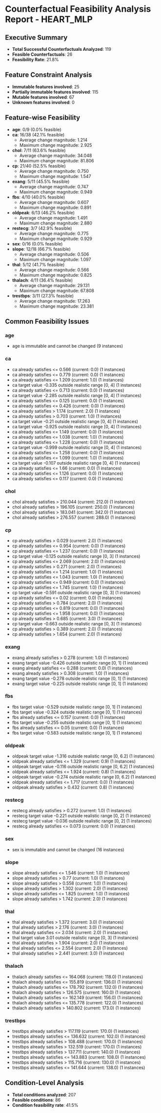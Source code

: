 # Counterfactual Feasibility Analysis Report - HEART_MLP

## Executive Summary
- **Total Successful Counterfactuals Analyzed**: 119
- **Feasible Counterfactuals**: 26
- **Feasibility Rate**: 21.8%

## Feature Constraint Analysis
- **Immutable features involved**: 25
- **Partially immutable features involved**: 115
- **Mutable features involved**: 67
- **Unknown features involved**: 0

## Feature-wise Feasibility
- **age**: 0/9 (0.0% feasible)
- **ca**: 16/38 (42.1% feasible)
  - Average change magnitude: 1.214
  - Maximum change magnitude: 2.925
- **chol**: 7/11 (63.6% feasible)
  - Average change magnitude: 34.048
  - Maximum change magnitude: 81.806
- **cp**: 21/40 (52.5% feasible)
  - Average change magnitude: 0.750
  - Maximum change magnitude: 1.547
- **exang**: 5/11 (45.5% feasible)
  - Average change magnitude: 0.747
  - Maximum change magnitude: 0.949
- **fbs**: 4/10 (40.0% feasible)
  - Average change magnitude: 0.607
  - Maximum change magnitude: 0.891
- **oldpeak**: 6/13 (46.2% feasible)
  - Average change magnitude: 1.491
  - Maximum change magnitude: 2.880
- **restecg**: 3/7 (42.9% feasible)
  - Average change magnitude: 0.775
  - Maximum change magnitude: 0.929
- **sex**: 0/16 (0.0% feasible)
- **slope**: 12/18 (66.7% feasible)
  - Average change magnitude: 0.506
  - Maximum change magnitude: 1.097
- **thal**: 5/12 (41.7% feasible)
  - Average change magnitude: 0.566
  - Maximum change magnitude: 0.825
- **thalach**: 4/11 (36.4% feasible)
  - Average change magnitude: 29.131
  - Maximum change magnitude: 67.808
- **trestbps**: 3/11 (27.3% feasible)
  - Average change magnitude: 17.263
  - Maximum change magnitude: 23.381

## Common Feasibility Issues

### age
- age is immutable and cannot be changed (9 instances)

### ca
- ca already satisfies <= 0.566 (current: 0.0) (1 instances)
- ca already satisfies <= 0.779 (current: 0.0) (1 instances)
- ca already satisfies <= 1.209 (current: 1.0) (1 instances)
- ca target value -0.335 outside realistic range [0, 4] (1 instances)
- ca already satisfies <= 0.713 (current: 0.0) (1 instances)
- ca target value -2.285 outside realistic range [0, 4] (1 instances)
- ca already satisfies <= 0.125 (current: 0.0) (1 instances)
- ca already satisfies <= 0.426 (current: 0.0) (1 instances)
- ca already satisfies > 1.174 (current: 2.0) (1 instances)
- ca already satisfies > 0.703 (current: 1.0) (1 instances)
- ca target value -0.21 outside realistic range [0, 4] (1 instances)
- ca target value -0.925 outside realistic range [0, 4] (1 instances)
- ca already satisfies <= 1.149 (current: 0.0) (1 instances)
- ca already satisfies <= 1.038 (current: 1.0) (1 instances)
- ca already satisfies <= 1.228 (current: 0.0) (1 instances)
- ca target value -0.999 outside realistic range [0, 4] (1 instances)
- ca already satisfies <= 1.258 (current: 0.0) (1 instances)
- ca already satisfies <= 1.099 (current: 1.0) (1 instances)
- ca target value -0.107 outside realistic range [0, 4] (1 instances)
- ca already satisfies <= 1.66 (current: 0.0) (1 instances)
- ca already satisfies <= 1.126 (current: 0.0) (1 instances)
- ca already satisfies <= 0.117 (current: 0.0) (1 instances)

### chol
- chol already satisfies > 210.044 (current: 212.0) (1 instances)
- chol already satisfies > 196.105 (current: 250.0) (1 instances)
- chol already satisfies > 183.041 (current: 342.0) (1 instances)
- chol already satisfies > 276.557 (current: 288.0) (1 instances)

### cp
- cp already satisfies > 0.029 (current: 2.0) (1 instances)
- cp already satisfies <= 0.954 (current: 0.0) (1 instances)
- cp already satisfies <= 1.237 (current: 0.0) (1 instances)
- cp target value -0.125 outside realistic range [0, 3] (1 instances)
- cp already satisfies <= 2.069 (current: 2.0) (1 instances)
- cp already satisfies > 0.271 (current: 2.0) (1 instances)
- cp already satisfies <= 1.214 (current: 1.0) (1 instances)
- cp already satisfies <= 1.043 (current: 1.0) (1 instances)
- cp already satisfies <= 0.949 (current: 0.0) (1 instances)
- cp already satisfies <= 1.745 (current: 1.0) (1 instances)
- cp target value -0.591 outside realistic range [0, 3] (1 instances)
- cp already satisfies <= 0.02 (current: 0.0) (1 instances)
- cp already satisfies > 0.784 (current: 2.0) (1 instances)
- cp already satisfies <= 0.819 (current: 0.0) (1 instances)
- cp already satisfies <= 1.958 (current: 0.0) (1 instances)
- cp already satisfies > 0.685 (current: 3.0) (1 instances)
- cp target value -0.663 outside realistic range [0, 3] (1 instances)
- cp already satisfies > 0.389 (current: 2.0) (1 instances)
- cp already satisfies > 1.654 (current: 2.0) (1 instances)

### exang
- exang already satisfies > 0.278 (current: 1.0) (1 instances)
- exang target value -0.426 outside realistic range [0, 1] (1 instances)
- exang already satisfies <= 0.288 (current: 0.0) (1 instances)
- exang already satisfies > 0.308 (current: 1.0) (1 instances)
- exang target value -0.278 outside realistic range [0, 1] (1 instances)
- exang target value -0.225 outside realistic range [0, 1] (1 instances)

### fbs
- fbs target value -0.529 outside realistic range [0, 1] (1 instances)
- fbs target value -0.324 outside realistic range [0, 1] (1 instances)
- fbs already satisfies <= 0.157 (current: 0.0) (1 instances)
- fbs target value -0.255 outside realistic range [0, 1] (1 instances)
- fbs already satisfies <= 0.05 (current: 0.0) (1 instances)
- fbs target value -0.583 outside realistic range [0, 1] (1 instances)

### oldpeak
- oldpeak target value -1.316 outside realistic range [0, 6.2] (1 instances)
- oldpeak already satisfies <= 1.329 (current: 0.9) (1 instances)
- oldpeak target value -0.116 outside realistic range [0, 6.2] (1 instances)
- oldpeak already satisfies <= 1.924 (current: 0.8) (1 instances)
- oldpeak target value -0.274 outside realistic range [0, 6.2] (1 instances)
- oldpeak already satisfies <= 1.717 (current: 0.0) (1 instances)
- oldpeak already satisfies > 0.432 (current: 0.8) (1 instances)

### restecg
- restecg already satisfies > 0.272 (current: 1.0) (1 instances)
- restecg target value -0.221 outside realistic range [0, 2] (1 instances)
- restecg target value -0.036 outside realistic range [0, 2] (1 instances)
- restecg already satisfies <= 0.073 (current: 0.0) (1 instances)

### sex
- sex is immutable and cannot be changed (16 instances)

### slope
- slope already satisfies <= 1.546 (current: 1.0) (1 instances)
- slope already satisfies > 0.77 (current: 1.0) (1 instances)
- slope already satisfies > 0.558 (current: 1.0) (1 instances)
- slope already satisfies > 1.302 (current: 2.0) (1 instances)
- slope already satisfies <= 1.825 (current: 1.0) (1 instances)
- slope already satisfies > 1.742 (current: 2.0) (1 instances)

### thal
- thal already satisfies > 1.372 (current: 3.0) (1 instances)
- thal already satisfies > 2.176 (current: 3.0) (1 instances)
- thal already satisfies <= 2.034 (current: 2.0) (1 instances)
- thal target value 3.01 outside realistic range [0, 3] (1 instances)
- thal already satisfies > 1.904 (current: 2.0) (1 instances)
- thal already satisfies <= 2.554 (current: 2.0) (1 instances)
- thal already satisfies > 2.441 (current: 3.0) (1 instances)

### thalach
- thalach already satisfies <= 164.068 (current: 118.0) (1 instances)
- thalach already satisfies <= 155.819 (current: 136.0) (1 instances)
- thalach already satisfies <= 178.792 (current: 132.0) (1 instances)
- thalach already satisfies > 126.575 (current: 160.0) (1 instances)
- thalach already satisfies <= 162.149 (current: 156.0) (1 instances)
- thalach already satisfies <= 135.778 (current: 122.0) (1 instances)
- thalach already satisfies > 140.802 (current: 173.0) (1 instances)

### trestbps
- trestbps already satisfies > 117.119 (current: 170.0) (1 instances)
- trestbps already satisfies <= 136.632 (current: 102.0) (1 instances)
- trestbps already satisfies > 108.488 (current: 170.0) (1 instances)
- trestbps already satisfies > 132.519 (current: 170.0) (1 instances)
- trestbps already satisfies > 137.711 (current: 140.0) (1 instances)
- trestbps already satisfies <= 143.883 (current: 108.0) (1 instances)
- trestbps already satisfies > 115.716 (current: 130.0) (1 instances)
- trestbps already satisfies <= 141.644 (current: 138.0) (1 instances)

## Condition-Level Analysis
- **Total conditions analyzed**: 207
- **Feasible conditions**: 86
- **Condition feasibility rate**: 41.5%

